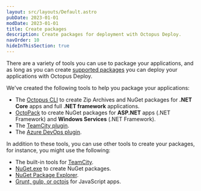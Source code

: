 ```yaml
---
layout: src/layouts/Default.astro
pubDate: 2023-01-01
modDate: 2023-01-01
title: Create packages
description: Create packages for deployment with Octopus Deploy.
navOrder: 10
hideInThisSection: true
---
```


There are a variety of tools you can use to package your applications, and as long as you can create [supported packages](/docs/packaging-applications/#supported-formats) you can deploy your applications with Octopus Deploy.

We've created the following tools to help you package your applications:

 - The [Octopus CLI](/docs/packaging-applications/create-packages/octopus-cli) to create Zip Archives and NuGet packages for **.NET Core** apps and full **.NET framework** applications.
 - [OctoPack](/docs/packaging-applications/create-packages/octopack) to create NuGet packages for **ASP.NET** apps (.NET Framework) and **Windows Services** (.NET Framework).
 - The [TeamCity plugin](/docs/packaging-applications/build-servers/teamcity).
 - The [Azure DevOps plugin](/docs/packaging-applications/build-servers/tfs-azure-devops/using-octopus-extension).

In addition to these tools, you can use other tools to create your packages, for instance, you might use the following:

 - The built-in tools for [TeamCity](https://blog.jetbrains.com/teamcity/2010/02/artifact-packaging-with-teamcity/).
 - [NuGet.exe](https://docs.microsoft.com/en-us/nuget/tools/nuget-exe-cli-reference) to create NuGet packages.
 - [NuGet Package Explorer](https://github.com/NuGetPackageExplorer/NuGetPackageExplorer).
 - [Grunt, gulp, or octojs](/docs/deployments/node-js/node-on-linux/#create-and-push-node.js-project) for JavaScript apps.
